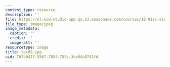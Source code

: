 ```yaml
---
content_type: resource
description: ''
file: https://ol-ocw-studio-app-qa.s3.amazonaws.com/courses/18-01sc-single-variable-calculus-fall-2010/767a94275567785f75fc3ce94c0742fd_lec09.jpg
file_type: image/jpeg
image_metadata:
  caption: ''
  credit: ''
  image-alt: ''
resourcetype: Image
title: lec09.jpg
uid: 767a9427-5567-785f-75fc-3ce94c0742fd
---
```

